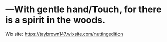 # —With gentle hand/Touch, for there is a spirit in the woods.

Wix site: https://taybrown147.wixsite.com/nuttingedition
